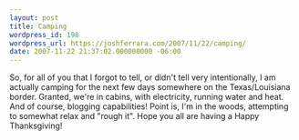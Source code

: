 ```yaml
---
layout: post
title: Camping
wordpress_id: 198
wordpress_url: https://joshferrara.com/2007/11/22/camping/
date: 2007-11-22 21:37:02.000000000 -06:00
---
```

So, for all of you that I forgot to tell, or didn't tell very intentionally, I am actually camping for the next few days somewhere on the Texas/Louisiana border. Granted, we're in cabins, with electricity, running water and heat. And of course, blogging capabilities! Point is, I'm in the woods, attempting to somewhat relax and "rough it". Hope you all are having a Happy Thanksgiving!
